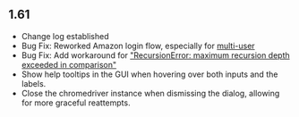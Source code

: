 ## 1.61

- Change log established
- Bug Fix: Reworked Amazon login flow, especially for [multi-user](https://github.com/jprouty/mint-amazon-tagger/issues/132)
- Bug Fix: Add workaround for ["RecursionError: maximum recursion depth exceeded in comparison"](https://github.com/jprouty/mint-amazon-tagger/issues/122)
- Show help tooltips in the GUI when hovering over both inputs and the labels.
- Close the chromedriver instance when dismissing the dialog, allowing for more graceful reattempts.
